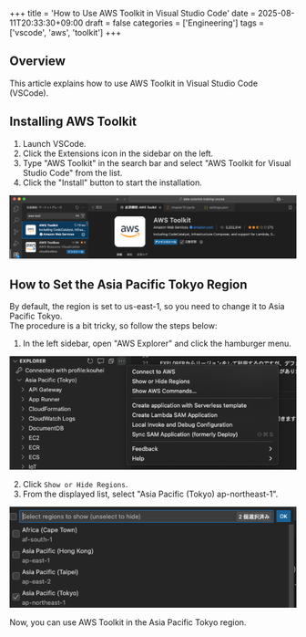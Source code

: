 +++
title = 'How to Use AWS Toolkit in Visual Studio Code'
date = 2025-08-11T20:33:30+09:00
draft = false
categories = ['Engineering']
tags = ['vscode', 'aws', 'toolkit']
+++

## Overview
This article explains how to use AWS Toolkit in Visual Studio Code (VSCode).

## Installing AWS Toolkit

1. Launch VSCode.
2. Click the Extensions icon in the sidebar on the left.
3. Type "AWS Toolkit" in the search bar and select "AWS Toolkit for Visual Studio Code" from the list.
4. Click the "Install" button to start the installation.

![AWS Toolkit Installation](image.png)

## How to Set the Asia Pacific Tokyo Region

By default, the region is set to us-east-1, so you need to change it to Asia Pacific Tokyo.  
The procedure is a bit tricky, so follow the steps below:

1. In the left sidebar, open "AWS Explorer" and click the hamburger menu.

![AWS Explorer](image-1.png)

2. Click `Show or Hide Regions`.
3. From the displayed list, select "Asia Pacific (Tokyo) ap-northeast-1".

![AWS Explorer](image-2.png)

Now, you can use AWS Toolkit in the Asia Pacific Tokyo region.
